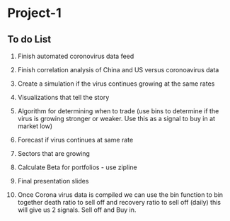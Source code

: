 # Project-1

## To do List

1. Finish automated coronovirus data feed
1. Finish correlation analysis of China and US versus coronoavirus data
1. Create a simulation if the virus continues growing at the same rates
1. Visualizations that tell the story
1. Algorithm for determining when to trade (use bins to determine if the virus is growing stronger or weaker. Use this as a signal to buy in at market low)
1. Forecast if virus continues at same rate
1. Sectors that are growing
1. Calculate Beta for portfolios - use zipline
1. Final presentation slides

1. Once Corona virus data is compiled we can use the bin function to bin together death ratio to sell off
and recovery ratio to sell off (daily) this will give us 2 signals. Sell off and Buy in. 
